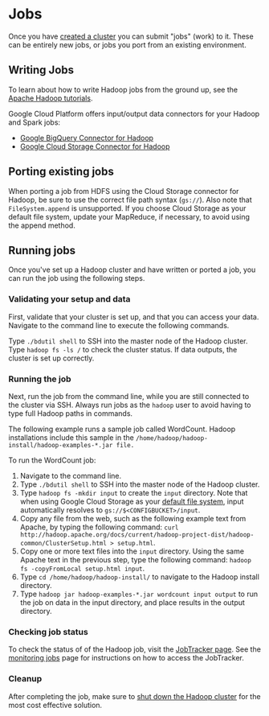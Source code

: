 # Jobs

Once you have [created a cluster](QUICKSTART.md) you can submit "jobs" (work) to it. These can be entirely new jobs, or jobs you port from an existing environment.

## Writing Jobs

To learn about how to write Hadoop jobs from the ground up, see the [Apache Hadoop tutorials](https://hadoop.apache.org/docs/current/hadoop-mapreduce-client/hadoop-mapreduce-client-core/MapReduceTutorial.html).

Google Cloud Platform offers input/output data connectors for your Hadoop and Spark jobs:

* [Google BigQuery Connector for Hadoop](https://github.com/GoogleCloudPlatform/bigdata-interop)
* [Google Cloud Storage Connector for Hadoop](https://github.com/GoogleCloudPlatform/bigdata-interop)

## Porting existing jobs

When porting a job from HDFS using the Cloud Storage connector for Hadoop, be sure to use the correct file path syntax (`gs://`).
Also note that `FileSystem.append` is unsupported. If you choose Cloud Storage as your default file system, update your MapReduce, if necessary, to avoid using the append method.

## Running jobs

Once you've set up a Hadoop cluster and have written or ported a job, you can run the job using the following steps.

### Validating your setup and data

First, validate that your cluster is set up, and that you can access your data. Navigate to the command line to execute the following commands.

Type `./bdutil shell` to SSH into the master node of the Hadoop cluster.
Type `hadoop fs -ls /` to check the cluster status. If data outputs, the cluster is set up correctly.

### Running the job

Next, run the job from the command line, while you are still connected to the cluster via SSH. Always run jobs as the `hadoop` user to avoid having to type full Hadoop paths in commands.

The following example runs a sample job called WordCount. Hadoop installations include this sample in the `/home/hadoop/hadoop-install/hadoop-examples-*.jar file.`

To run the WordCount job:

1. Navigate to the command line.
1. Type `./bdutil shell` to SSH into the master node of the Hadoop cluster.
1. Type `hadoop fs -mkdir input` to create the `input` directory.
Note that when using Google Cloud Storage as your [default file system](QUICKSTART.md), input automatically resolves to `gs://$<CONFIGBUCKET>/input`.
1. Copy any file from the web, such as the following example text from Apache, by typing the following command: `curl http://hadoop.apache.org/docs/current/hadoop-project-dist/hadoop-common/ClusterSetup.html > setup.html`.
1. Copy one or more text files into the `input` directory. Using the same Apache text in the previous step, type the following command: `hadoop fs -copyFromLocal setup.html input`.
1. Type `cd /home/hadoop/hadoop-install/` to navigate to the Hadoop install directory.
1. Type `hadoop jar hadoop-examples-*.jar wordcount input output` to run the job on data in the input directory, and place results in the output directory.

### Checking job status

To check the status of of the Hadoop job, visit the [JobTracker page](http://wiki.apache.org/hadoop/JobTracker). See the [monitoring jobs](MONITORING.md) page for instructions on how to access the JobTracker.

### Cleanup

After completing the job, make sure to [shut down the Hadoop cluster](SHUTDOWN.md) for the most cost effective solution.
